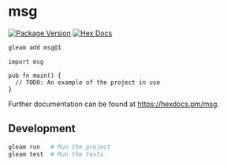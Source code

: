 # msg

[![Package Version](https://img.shields.io/hexpm/v/msg)](https://hex.pm/packages/msg)
[![Hex Docs](https://img.shields.io/badge/hex-docs-ffaff3)](https://hexdocs.pm/msg/)

```sh
gleam add msg@1
```
```gleam
import msg

pub fn main() {
  // TODO: An example of the project in use
}
```

Further documentation can be found at <https://hexdocs.pm/msg>.

## Development

```sh
gleam run   # Run the project
gleam test  # Run the tests
```
